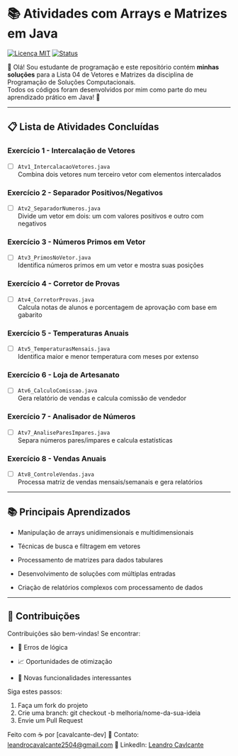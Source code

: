 # 📚 Atividades com Arrays e Matrizes em Java

[![Licença MIT](https://img.shields.io/badge/Licença-MIT-blue)](LICENSE)
[![Status](https://img.shields.io/badge/Status-Em%Andamento-yellow)](https://github.com/seu-usuario/arrays-java-atividades)

👋 Olá! Sou estudante de programação e este repositório contém **minhas soluções** para a Lista 04 de Vetores e Matrizes da disciplina de Programação de Soluções Computacionais.  
Todos os códigos foram desenvolvidos por mim como parte do meu aprendizado prático em Java! 🚀

---

## 📋 Lista de Atividades Concluídas

### **Exercício 1 - Intercalação de Vetores**  
- [ ] `Atv1_IntercalacaoVetores.java`  
Combina dois vetores num terceiro vetor com elementos intercalados  

### **Exercício 2 - Separador Positivos/Negativos**  
- [ ] `Atv2_SeparadorNumeros.java`  
Divide um vetor em dois: um com valores positivos e outro com negativos  

### **Exercício 3 - Números Primos em Vetor**  
- [ ] `Atv3_PrimosNoVetor.java`  
Identifica números primos em um vetor e mostra suas posições  

### **Exercício 4 - Corretor de Provas**  
- [ ] `Atv4_CorretorProvas.java`  
Calcula notas de alunos e porcentagem de aprovação com base em gabarito  

### **Exercício 5 - Temperaturas Anuais**  
- [ ] `Atv5_TemperaturasMensais.java`  
Identifica maior e menor temperatura com meses por extenso  

### **Exercício 6 - Loja de Artesanato**  
- [ ] `Atv6_CalculoComissao.java`  
Gera relatório de vendas e calcula comissão de vendedor  

### **Exercício 7 - Analisador de Números**  
- [ ] `Atv7_AnaliseParesImpares.java`  
Separa números pares/ímpares e calcula estatísticas  

### **Exercício 8 - Vendas Anuais**  
- [ ] `Atv8_ControleVendas.java`  
Processa matriz de vendas mensais/semanais e gera relatórios  

---

## 📚 Principais Aprendizados
- Manipulação de arrays unidimensionais e multidimensionais

- Técnicas de busca e filtragem em vetores

- Processamento de matrizes para dados tabulares

- Desenvolvimento de soluções com múltiplas entradas

- Criação de relatórios complexos com processamento de dados

--- 

## 🤝 Contribuições
Contribuições são bem-vindas! Se encontrar:

- 🐛 Erros de lógica

- 📈 Oportunidades de otimização

- 🧩 Novas funcionalidades interessantes

Siga estes passos:
1. Faça um fork do projeto
2. Crie uma branch: git checkout -b melhoria/nome-da-sua-ideia
3. Envie um Pull Request

Feito com ☕ por [cavalcante-dev] 
📧 Contato: leandrocavalcante2504@gmail.com
🔗 LinkedIn: [Leandro Cavlcante](https://www.linkedin.com/in/leandro-cavalcante-13a63521a/)